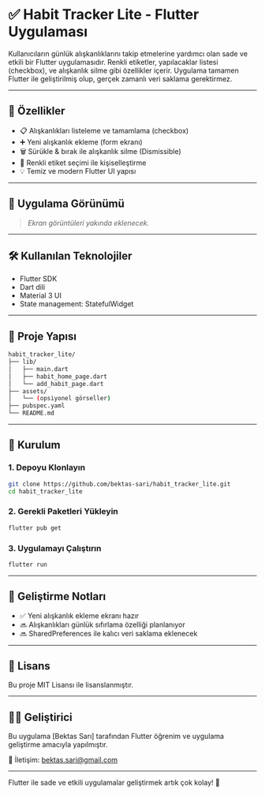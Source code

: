 # ✅ Habit Tracker Lite - Flutter Uygulaması

Kullanıcıların günlük alışkanlıklarını takip etmelerine yardımcı olan sade ve etkili bir Flutter uygulamasıdır. 
Renkli etiketler, yapılacaklar listesi (checkbox), ve alışkanlık silme gibi özellikler içerir. Uygulama tamamen 
Flutter ile geliştirilmiş olup, gerçek zamanlı veri saklama gerektirmez.

---

## 🚀 Özellikler

- 📋 Alışkanlıkları listeleme ve tamamlama (checkbox)
- ➕ Yeni alışkanlık ekleme (form ekranı)
- 🗑️ Sürükle & bırak ile alışkanlık silme (Dismissible)
- 🎨 Renkli etiket seçimi ile kişiselleştirme
- 💡 Temiz ve modern Flutter UI yapısı

---

## 📸 Uygulama Görünümü

> *Ekran görüntüleri yakında eklenecek.*

---

## 🛠️ Kullanılan Teknolojiler

- Flutter SDK
- Dart dili
- Material 3 UI
- State management: StatefulWidget

---

## 📁 Proje Yapısı

```bash
habit_tracker_lite/
├── lib/
│   ├── main.dart
│   ├── habit_home_page.dart
│   └── add_habit_page.dart
├── assets/
│   └── (opsiyonel görseller)
├── pubspec.yaml
└── README.md
```

---

## 🔧 Kurulum

### 1. Depoyu Klonlayın
```bash
git clone https://github.com/bektas-sari/habit_tracker_lite.git
cd habit_tracker_lite
```

### 2. Gerekli Paketleri Yükleyin
```bash
flutter pub get
```

### 3. Uygulamayı Çalıştırın
```bash
flutter run
```

---

## 📌 Geliştirme Notları

- ✅ Yeni alışkanlık ekleme ekranı hazır
- 🔜 Alışkanlıkları günlük sıfırlama özelliği planlanıyor
- 🔜 SharedPreferences ile kalıcı veri saklama eklenecek

---

## 📄 Lisans

Bu proje MIT Lisansı ile lisanslanmıştır.

---

## 👨‍💻 Geliştirici

Bu uygulama [Bektas Sarı] tarafından Flutter öğrenim ve uygulama geliştirme amacıyla yapılmıştır.

📧 İletişim: bektas.sari@gmail.com 

---

Flutter ile sade ve etkili uygulamalar geliştirmek artık çok kolay! 🚀

